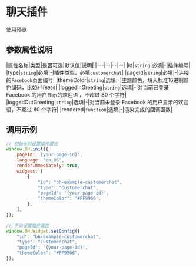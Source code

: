 # 聊天插件

[使用预览](https://bothub-ai.github.io/bothub-sdk-for-javascript/widgets/customerchat/)

## 参数属性说明
|属性名称|类型|是否可选|默认值|说明|
|---|--|--|--|
|id|`string`|必填|-|插件编号|
|type|`string`|必填|-|插件类型，必填`customerchat`|
|pageId|`string`|必填|-|连接的`Facebook`页面编号|
|themeColor|`string`|选填|-|主题颜色，填入标准16进制颜色编码，比如`#ff6900`|
|loggedInGreeting|`string`|选填|-|对当前已登录 Facebook 的用户显示的欢迎语 ，不超过 80 个字符|
|loggedOutGreeting|`string`|选填|-|对当前未登录 Facebook 的用户显示的欢迎语，不超过 80 个字符|
|rendered|`function`|选填|-|渲染完成的回调函数|

## 调用示例
```javascript
// 初始化时设置插件属性
window.BH.init({
    pageId: '{your-page-id}',
    language: 'en_US',
    renderImmediately: true,
    widgets: [
        {
            "id": "bh-example-customerchat",
            "type": "Customerchat",
            "pageId": '{your-page-id}',
            "themeColor": "#FF9966",
        },
    ],
});

// 手动设置插件属性
window.BH.Widget.setConfig({
    "id": "bh-example-customerchat",
    "type": "Customerchat",
    "pageId": '{your-page-id}',
    "themeColor": "#FF9966",
});
```

